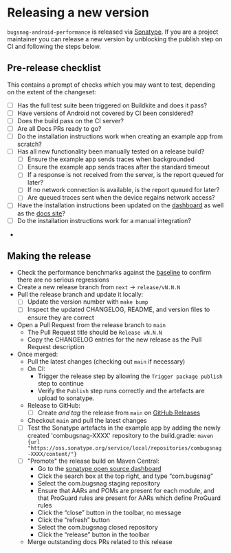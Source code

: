 # Releasing a new version

`bugsnag-android-performance` is released via [Sonatype](https://oss.sonatype.org/). If you are a project maintainer you can release a new version by unblocking the publish step on CI and following the steps below.

## Pre-release checklist

This contains a prompt of checks which you may want to test, depending on the extent of the changeset:

- [ ] Has the full test suite been triggered on Buildkite and does it pass?
- [ ] Have versions of Android not covered by CI been considered?
- [ ] Does the build pass on the CI server?
- [ ] Are all Docs PRs ready to go?
- [ ] Do the installation instructions work when creating an example app from scratch?
- [ ] Has all new functionality been manually tested on a release build?
    - [ ] Ensure the example app sends traces when backgrounded
    - [ ] Ensure the example app sends traces after the standard timeout
    - [ ] If a response is not received from the server, is the report queued for later?
    - [ ] If no network connection is available, is the report queued for later?
    - [ ] Are queued traces sent when the device regains network access?
- [ ] Have the installation instructions been updated on the [dashboard](https://github.com/bugsnag/dashboard-js/tree/master/js/dashboard/components/integration_instructions) as well as the [docs site](https://github.com/bugsnag/docs.bugsnag.com)?
- [ ] Do the installation instructions work for a manual integration?
- 
## Making the release

- Check the performance benchmarks against the [baseline](BENCHMARKS.md) to confirm there are no serious regressions
- Create a new release branch from `next` -> `release/vN.N.N`
- Pull the release branch and update it locally:
    - [ ] Update the version number with `make bump`
    - [ ] Inspect the updated CHANGELOG, README, and version files to ensure they are correct
- Open a Pull Request from the release branch to `main`
  - The Pull Request title should be `Release vN.N.N`
  - Copy the CHANGELOG entries for the new release as the Pull Request description
- Once merged:
    - Pull the latest changes (checking out `main` if necessary)
    - On CI:
        - Trigger the release step by allowing the `Trigger package publish` step to continue
        - Verify the `Publish` step runs correctly and the artefacts are upload to sonatype.
    - Release to GitHub:
        - [ ] Create *and tag* the release from `main` on [GitHub Releases](https://github.com/bugsnag/bugsnag-android-performance/releases)
    - Checkout `main` and pull the latest changes
    - [ ] Test the Sonatype artefacts in the example app by adding the newly created 'combugsnag-XXXX' repository to the build.gradle:  `maven {url "https://oss.sonatype.org/service/local/repositories/combugsnag-XXXX/content/"}`
    - [ ] "Promote" the release build on Maven Central:
        - Go to the [sonatype open source dashboard](https://oss.sonatype.org/index.html#stagingRepositories)
        - Click the search box at the top right, and type “com.bugsnag”
        - Select the com.bugsnag staging repository
        - Ensure that AARs and POMs are present for each module, and that ProGuard rules are present for AARs which define ProGuard rules
        - Click the “close” button in the toolbar, no message
        - Click the “refresh” button
        - Select the com.bugsnag closed repository
        - Click the “release” button in the toolbar
    - Merge outstanding docs PRs related to this release

